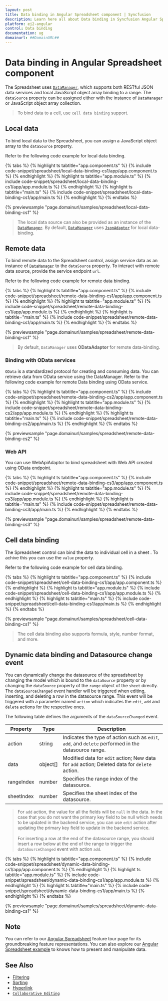 ```yaml
---
layout: post
title: Data binding in Angular Spreadsheet component | Syncfusion
description: Learn here all about Data binding in Syncfusion Angular Spreadsheet component of Syncfusion Essential JS 2 and more.
platform: ej2-angular
control: Data binding 
documentation: ug
domainurl: ##DomainURL##
---
```


# Data binding in Angular Spreadsheet component

The Spreadsheet uses [`DataManager`](../data), which supports both RESTful JSON data services and local JavaScript object array binding to a range. The `dataSource` property can be assigned either with the instance of [`DataManager`](../data) or JavaScript object array collection.

> To bind data to a cell, use `cell data binding` support.

## Local data

To bind local data to the Spreadsheet, you can assign a JavaScript object array to the `dataSource` property.

Refer to the following code example for local data binding.

{% tabs %}
{% highlight ts tabtitle="app.component.ts" %}
{% include code-snippet/spreadsheet/local-data-binding-cs1/app/app.component.ts %}
{% endhighlight %}
{% highlight ts tabtitle="app.module.ts" %}
{% include code-snippet/spreadsheet/local-data-binding-cs1/app/app.module.ts %}
{% endhighlight %}
{% highlight ts tabtitle="main.ts" %}
{% include code-snippet/spreadsheet/local-data-binding-cs1/app/main.ts %}
{% endhighlight %}
{% endtabs %}
  
{% previewsample "page.domainurl/samples/spreadsheet/local-data-binding-cs1" %}

> The local data source can also be provided as an instance of the [`DataManager`](../data). By default, [`DataManager`](../data) uses [`JsonAdaptor`](../data/adaptors/#json-adaptor) for local data-binding.

## Remote data

To bind remote data to the Spreadsheet control, assign service data as an instance of [`DataManager`](../data) to the `dataSource` property. To interact with remote data source, provide the service endpoint `url`.

Refer to the following code example for remote data binding.

{% tabs %}
{% highlight ts tabtitle="app.component.ts" %}
{% include code-snippet/spreadsheet/remote-data-binding-cs1/app/app.component.ts %}
{% endhighlight %}
{% highlight ts tabtitle="app.module.ts" %}
{% include code-snippet/spreadsheet/remote-data-binding-cs1/app/app.module.ts %}
{% endhighlight %}
{% highlight ts tabtitle="main.ts" %}
{% include code-snippet/spreadsheet/remote-data-binding-cs1/app/main.ts %}
{% endhighlight %}
{% endtabs %}
  
{% previewsample "page.domainurl/samples/spreadsheet/remote-data-binding-cs1" %}

> By default, `DataManager` uses **ODataAdaptor** for remote data-binding.

### Binding with OData services

`OData` is a standardized protocol for creating and consuming data. You can retrieve data from OData service using the DataManager. Refer to the following code example for remote Data binding using OData service.

{% tabs %}
{% highlight ts tabtitle="app.component.ts" %}
{% include code-snippet/spreadsheet/remote-data-binding-cs2/app/app.component.ts %}
{% endhighlight %}
{% highlight ts tabtitle="app.module.ts" %}
{% include code-snippet/spreadsheet/remote-data-binding-cs2/app/app.module.ts %}
{% endhighlight %}
{% highlight ts tabtitle="main.ts" %}
{% include code-snippet/spreadsheet/remote-data-binding-cs2/app/main.ts %}
{% endhighlight %}
{% endtabs %}
  
{% previewsample "page.domainurl/samples/spreadsheet/remote-data-binding-cs2" %}

### Web API

You can use WebApiAdaptor to bind spreadsheet with Web API created using OData endpoint.

{% tabs %}
{% highlight ts tabtitle="app.component.ts" %}
{% include code-snippet/spreadsheet/remote-data-binding-cs3/app/app.component.ts %}
{% endhighlight %}
{% highlight ts tabtitle="app.module.ts" %}
{% include code-snippet/spreadsheet/remote-data-binding-cs3/app/app.module.ts %}
{% endhighlight %}
{% highlight ts tabtitle="main.ts" %}
{% include code-snippet/spreadsheet/remote-data-binding-cs3/app/main.ts %}
{% endhighlight %}
{% endtabs %}
  
{% previewsample "page.domainurl/samples/spreadsheet/remote-data-binding-cs3" %}

## Cell data binding

The Spreadsheet control can bind the data to individual cell in a sheet . To achive this you can use the `value` property.

Refer to the following code example for cell data binding.

{% tabs %}
{% highlight ts tabtitle="app.component.ts" %}
{% include code-snippet/spreadsheet/cell-data-binding-cs1/app/app.component.ts %}
{% endhighlight %}
{% highlight ts tabtitle="app.module.ts" %}
{% include code-snippet/spreadsheet/cell-data-binding-cs1/app/app.module.ts %}
{% endhighlight %}
{% highlight ts tabtitle="main.ts" %}
{% include code-snippet/spreadsheet/cell-data-binding-cs1/app/main.ts %}
{% endhighlight %}
{% endtabs %}
  
{% previewsample "page.domainurl/samples/spreadsheet/cell-data-binding-cs1" %}

> The cell data binding also supports formula, style, number format, and more.

## Dynamic data binding and Datasource change event

You can dynamically change the datasource of the spreadsheet by changing the model which is bound to the `dataSource` property or by changing the `dataSource` property of the `range` object of the `sheet` directly. The `dataSourceChanged` event handler will be triggered when editing, inserting, and deleting a row in the datasource range. This event will be triggered with a parameter named `action` which indicates the `edit`, `add` and `delete` actions for the respective ones.

The following table defines the arguments of the `dataSourceChanged` event.

| Property | Type | Description |
|-----|-----|-------|
| action | string | Indicates the type of action such as `edit`, `add`, and `delete` performed in the datasource range. |
| data | object[] | Modified data for `edit` action; New data for `add` action; Deleted data for `delete` action. |
| rangeIndex | number | Specifies the range index of the datasource. |
| sheetIndex | number | Specifies the sheet index of the datasource. |

> For `add` action, the value for all the fields will be `null` in the data. In the case that you do not want the primary key field to be null which needs to be updated in the backend service, you can use `edit` action after updating the primary key field to update in the backend service. <br><br>
> For inserting a row at the end of the datasource range, you should insert a row below at the end of the range to trigger the `dataSourceChanged` event with action `add`.

{% tabs %}
{% highlight ts tabtitle="app.component.ts" %}
{% include code-snippet/spreadsheet/dynamic-data-binding-cs1/app/app.component.ts %}
{% endhighlight %}
{% highlight ts tabtitle="app.module.ts" %}
{% include code-snippet/spreadsheet/dynamic-data-binding-cs1/app/app.module.ts %}
{% endhighlight %}
{% highlight ts tabtitle="main.ts" %}
{% include code-snippet/spreadsheet/dynamic-data-binding-cs1/app/main.ts %}
{% endhighlight %}
{% endtabs %}
  
{% previewsample "page.domainurl/samples/spreadsheet/dynamic-data-binding-cs1" %}

## Note

You can refer to our [Angular Spreadsheet](https://www.syncfusion.com/angular-ui-components/angular-spreadsheet) feature tour page for its groundbreaking feature representations. You can also explore our [Angular Spreadsheet example](https://ej2.syncfusion.com/angular/demos/#/material/spreadsheet/default) to knows how to present and manipulate data.

## See Also

* [Filtering](./filter)
* [Sorting](./sort)
* [Hyperlink](./link)
* [`Collaborative Editing`](use-cases/collaborative-editing)